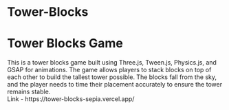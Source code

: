 # Tower-Blocks
<h1>Tower Blocks Game</h1>
This is a tower blocks game built using Three.js, Tween.js, Physics.js, and GSAP for animations. The game allows players to stack blocks on top of each other to build the tallest tower possible. The blocks fall from the sky, and the player needs to time their placement accurately to ensure the tower remains stable.<br>
Link - https://tower-blocks-sepia.vercel.app/
